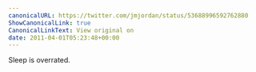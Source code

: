 ```yaml
---
canonicalURL: https://twitter.com/jmjordan/status/53688996592762880
ShowCanonicalLink: true
CanonicalLinkText: View original on
date: 2011-04-01T05:23:48+00:00
---
```

Sleep is overrated.